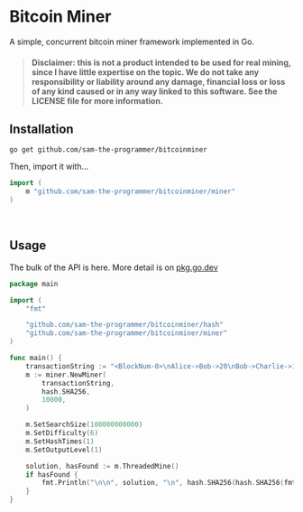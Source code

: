 # Bitcoin Miner

A simple, concurrent bitcoin miner framework implemented in Go.

> #### Disclaimer: this is not a product intended to be used for real mining, since I have little expertise on the topic. We do not take any responsibility or liability around any damage, financial loss or loss of any kind caused or in any way linked to this software. See the LICENSE file for more information.

## Installation

```shell
go get github.com/sam-the-programmer/bitcoinminer
```

Then, import it with...

```go
import (
	m "github.com/sam-the-programmer/bitcoinminer/miner"
)
```

<br>

## Usage

The bulk of the API is here. More detail is on [pkg.go.dev](https://pkg.go.dev/github.com/sam-the-programmer/bitcoinminer)

```go
package main

import (
	"fmt"

	"github.com/sam-the-programmer/bitcoinminer/hash"
	"github.com/sam-the-programmer/bitcoinminer/miner"
)

func main() {
	transactionString := "<BlockNum-0>\nAlice->Bob->20\nBob->Charlie->10\nCharlie->Alice->5\n[PrevBlockHash]\n%v"
	m := miner.NewMiner(
		transactionString,
		hash.SHA256,
		10000,
	)

	m.SetSearchSize(100000000000)
	m.SetDifficulty(6)
	m.SetHashTimes(1)
	m.SetOutputLevel(1)

	solution, hasFound := m.ThreadedMine()
	if hasFound {
		fmt.Println("\n\n", solution, "\n", hash.SHA256(hash.SHA256(fmt.Sprintf(transactionString, solution))))
	}
}

```

<br>

